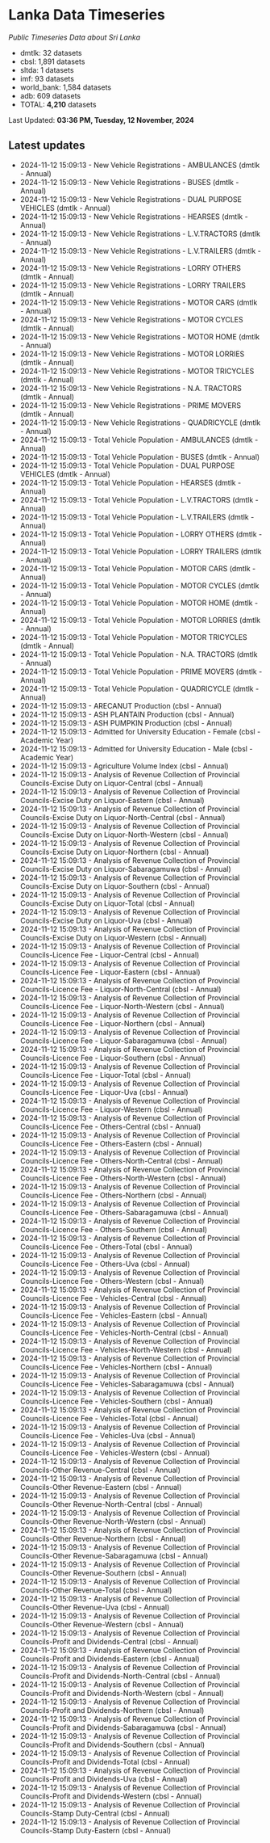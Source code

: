 # Lanka Data Timeseries
*Public Timeseries Data about Sri Lanka*

* dmtlk: 32 datasets
* cbsl: 1,891 datasets
* sltda: 1 datasets
* imf: 93 datasets
* world_bank: 1,584 datasets
* adb: 609 datasets
* TOTAL: **4,210** datasets

Last Updated: **03:36 PM, Tuesday, 12 November, 2024**

## Latest updates

* 2024-11-12 15:09:13 - New Vehicle Registrations - AMBULANCES (dmtlk - Annual)
* 2024-11-12 15:09:13 - New Vehicle Registrations - BUSES (dmtlk - Annual)
* 2024-11-12 15:09:13 - New Vehicle Registrations - DUAL PURPOSE VEHICLES (dmtlk - Annual)
* 2024-11-12 15:09:13 - New Vehicle Registrations - HEARSES (dmtlk - Annual)
* 2024-11-12 15:09:13 - New Vehicle Registrations - L.V.TRACTORS (dmtlk - Annual)
* 2024-11-12 15:09:13 - New Vehicle Registrations - L.V.TRAILERS (dmtlk - Annual)
* 2024-11-12 15:09:13 - New Vehicle Registrations - LORRY OTHERS (dmtlk - Annual)
* 2024-11-12 15:09:13 - New Vehicle Registrations - LORRY TRAILERS (dmtlk - Annual)
* 2024-11-12 15:09:13 - New Vehicle Registrations - MOTOR CARS (dmtlk - Annual)
* 2024-11-12 15:09:13 - New Vehicle Registrations - MOTOR CYCLES (dmtlk - Annual)
* 2024-11-12 15:09:13 - New Vehicle Registrations - MOTOR HOME (dmtlk - Annual)
* 2024-11-12 15:09:13 - New Vehicle Registrations - MOTOR LORRIES (dmtlk - Annual)
* 2024-11-12 15:09:13 - New Vehicle Registrations - MOTOR TRICYCLES (dmtlk - Annual)
* 2024-11-12 15:09:13 - New Vehicle Registrations - N.A. TRACTORS (dmtlk - Annual)
* 2024-11-12 15:09:13 - New Vehicle Registrations - PRIME MOVERS (dmtlk - Annual)
* 2024-11-12 15:09:13 - New Vehicle Registrations - QUADRICYCLE (dmtlk - Annual)
* 2024-11-12 15:09:13 - Total Vehicle Population - AMBULANCES (dmtlk - Annual)
* 2024-11-12 15:09:13 - Total Vehicle Population - BUSES (dmtlk - Annual)
* 2024-11-12 15:09:13 - Total Vehicle Population - DUAL PURPOSE VEHICLES (dmtlk - Annual)
* 2024-11-12 15:09:13 - Total Vehicle Population - HEARSES (dmtlk - Annual)
* 2024-11-12 15:09:13 - Total Vehicle Population - L.V.TRACTORS (dmtlk - Annual)
* 2024-11-12 15:09:13 - Total Vehicle Population - L.V.TRAILERS (dmtlk - Annual)
* 2024-11-12 15:09:13 - Total Vehicle Population - LORRY OTHERS (dmtlk - Annual)
* 2024-11-12 15:09:13 - Total Vehicle Population - LORRY TRAILERS (dmtlk - Annual)
* 2024-11-12 15:09:13 - Total Vehicle Population - MOTOR CARS (dmtlk - Annual)
* 2024-11-12 15:09:13 - Total Vehicle Population - MOTOR CYCLES (dmtlk - Annual)
* 2024-11-12 15:09:13 - Total Vehicle Population - MOTOR HOME (dmtlk - Annual)
* 2024-11-12 15:09:13 - Total Vehicle Population - MOTOR LORRIES (dmtlk - Annual)
* 2024-11-12 15:09:13 - Total Vehicle Population - MOTOR TRICYCLES (dmtlk - Annual)
* 2024-11-12 15:09:13 - Total Vehicle Population - N.A. TRACTORS (dmtlk - Annual)
* 2024-11-12 15:09:13 - Total Vehicle Population - PRIME MOVERS (dmtlk - Annual)
* 2024-11-12 15:09:13 - Total Vehicle Population - QUADRICYCLE (dmtlk - Annual)
* 2024-11-12 15:09:13 - ARECANUT Production (cbsl - Annual)
* 2024-11-12 15:09:13 - ASH PLANTAIN Production (cbsl - Annual)
* 2024-11-12 15:09:13 - ASH PUMPKIN Production (cbsl - Annual)
* 2024-11-12 15:09:13 - Admitted for University Education - Female (cbsl - Academic Year)
* 2024-11-12 15:09:13 - Admitted for University Education - Male (cbsl - Academic Year)
* 2024-11-12 15:09:13 - Agriculture Volume Index (cbsl - Annual)
* 2024-11-12 15:09:13 - Analysis of Revenue Collection of Provincial Councils-Excise Duty on Liquor-Central (cbsl - Annual)
* 2024-11-12 15:09:13 - Analysis of Revenue Collection of Provincial Councils-Excise Duty on Liquor-Eastern (cbsl - Annual)
* 2024-11-12 15:09:13 - Analysis of Revenue Collection of Provincial Councils-Excise Duty on Liquor-North-Central (cbsl - Annual)
* 2024-11-12 15:09:13 - Analysis of Revenue Collection of Provincial Councils-Excise Duty on Liquor-North-Western (cbsl - Annual)
* 2024-11-12 15:09:13 - Analysis of Revenue Collection of Provincial Councils-Excise Duty on Liquor-Northern (cbsl - Annual)
* 2024-11-12 15:09:13 - Analysis of Revenue Collection of Provincial Councils-Excise Duty on Liquor-Sabaragamuwa (cbsl - Annual)
* 2024-11-12 15:09:13 - Analysis of Revenue Collection of Provincial Councils-Excise Duty on Liquor-Southern (cbsl - Annual)
* 2024-11-12 15:09:13 - Analysis of Revenue Collection of Provincial Councils-Excise Duty on Liquor-Total (cbsl - Annual)
* 2024-11-12 15:09:13 - Analysis of Revenue Collection of Provincial Councils-Excise Duty on Liquor-Uva (cbsl - Annual)
* 2024-11-12 15:09:13 - Analysis of Revenue Collection of Provincial Councils-Excise Duty on Liquor-Western (cbsl - Annual)
* 2024-11-12 15:09:13 - Analysis of Revenue Collection of Provincial Councils-Licence Fee - Liquor-Central (cbsl - Annual)
* 2024-11-12 15:09:13 - Analysis of Revenue Collection of Provincial Councils-Licence Fee - Liquor-Eastern (cbsl - Annual)
* 2024-11-12 15:09:13 - Analysis of Revenue Collection of Provincial Councils-Licence Fee - Liquor-North-Central (cbsl - Annual)
* 2024-11-12 15:09:13 - Analysis of Revenue Collection of Provincial Councils-Licence Fee - Liquor-North-Western (cbsl - Annual)
* 2024-11-12 15:09:13 - Analysis of Revenue Collection of Provincial Councils-Licence Fee - Liquor-Northern (cbsl - Annual)
* 2024-11-12 15:09:13 - Analysis of Revenue Collection of Provincial Councils-Licence Fee - Liquor-Sabaragamuwa (cbsl - Annual)
* 2024-11-12 15:09:13 - Analysis of Revenue Collection of Provincial Councils-Licence Fee - Liquor-Southern (cbsl - Annual)
* 2024-11-12 15:09:13 - Analysis of Revenue Collection of Provincial Councils-Licence Fee - Liquor-Total (cbsl - Annual)
* 2024-11-12 15:09:13 - Analysis of Revenue Collection of Provincial Councils-Licence Fee - Liquor-Uva (cbsl - Annual)
* 2024-11-12 15:09:13 - Analysis of Revenue Collection of Provincial Councils-Licence Fee - Liquor-Western (cbsl - Annual)
* 2024-11-12 15:09:13 - Analysis of Revenue Collection of Provincial Councils-Licence Fee - Others-Central (cbsl - Annual)
* 2024-11-12 15:09:13 - Analysis of Revenue Collection of Provincial Councils-Licence Fee - Others-Eastern (cbsl - Annual)
* 2024-11-12 15:09:13 - Analysis of Revenue Collection of Provincial Councils-Licence Fee - Others-North-Central (cbsl - Annual)
* 2024-11-12 15:09:13 - Analysis of Revenue Collection of Provincial Councils-Licence Fee - Others-North-Western (cbsl - Annual)
* 2024-11-12 15:09:13 - Analysis of Revenue Collection of Provincial Councils-Licence Fee - Others-Northern (cbsl - Annual)
* 2024-11-12 15:09:13 - Analysis of Revenue Collection of Provincial Councils-Licence Fee - Others-Sabaragamuwa (cbsl - Annual)
* 2024-11-12 15:09:13 - Analysis of Revenue Collection of Provincial Councils-Licence Fee - Others-Southern (cbsl - Annual)
* 2024-11-12 15:09:13 - Analysis of Revenue Collection of Provincial Councils-Licence Fee - Others-Total (cbsl - Annual)
* 2024-11-12 15:09:13 - Analysis of Revenue Collection of Provincial Councils-Licence Fee - Others-Uva (cbsl - Annual)
* 2024-11-12 15:09:13 - Analysis of Revenue Collection of Provincial Councils-Licence Fee - Others-Western (cbsl - Annual)
* 2024-11-12 15:09:13 - Analysis of Revenue Collection of Provincial Councils-Licence Fee - Vehicles-Central (cbsl - Annual)
* 2024-11-12 15:09:13 - Analysis of Revenue Collection of Provincial Councils-Licence Fee - Vehicles-Eastern (cbsl - Annual)
* 2024-11-12 15:09:13 - Analysis of Revenue Collection of Provincial Councils-Licence Fee - Vehicles-North-Central (cbsl - Annual)
* 2024-11-12 15:09:13 - Analysis of Revenue Collection of Provincial Councils-Licence Fee - Vehicles-North-Western (cbsl - Annual)
* 2024-11-12 15:09:13 - Analysis of Revenue Collection of Provincial Councils-Licence Fee - Vehicles-Northern (cbsl - Annual)
* 2024-11-12 15:09:13 - Analysis of Revenue Collection of Provincial Councils-Licence Fee - Vehicles-Sabaragamuwa (cbsl - Annual)
* 2024-11-12 15:09:13 - Analysis of Revenue Collection of Provincial Councils-Licence Fee - Vehicles-Southern (cbsl - Annual)
* 2024-11-12 15:09:13 - Analysis of Revenue Collection of Provincial Councils-Licence Fee - Vehicles-Total (cbsl - Annual)
* 2024-11-12 15:09:13 - Analysis of Revenue Collection of Provincial Councils-Licence Fee - Vehicles-Uva (cbsl - Annual)
* 2024-11-12 15:09:13 - Analysis of Revenue Collection of Provincial Councils-Licence Fee - Vehicles-Western (cbsl - Annual)
* 2024-11-12 15:09:13 - Analysis of Revenue Collection of Provincial Councils-Other Revenue-Central (cbsl - Annual)
* 2024-11-12 15:09:13 - Analysis of Revenue Collection of Provincial Councils-Other Revenue-Eastern (cbsl - Annual)
* 2024-11-12 15:09:13 - Analysis of Revenue Collection of Provincial Councils-Other Revenue-North-Central (cbsl - Annual)
* 2024-11-12 15:09:13 - Analysis of Revenue Collection of Provincial Councils-Other Revenue-North-Western (cbsl - Annual)
* 2024-11-12 15:09:13 - Analysis of Revenue Collection of Provincial Councils-Other Revenue-Northern (cbsl - Annual)
* 2024-11-12 15:09:13 - Analysis of Revenue Collection of Provincial Councils-Other Revenue-Sabaragamuwa (cbsl - Annual)
* 2024-11-12 15:09:13 - Analysis of Revenue Collection of Provincial Councils-Other Revenue-Southern (cbsl - Annual)
* 2024-11-12 15:09:13 - Analysis of Revenue Collection of Provincial Councils-Other Revenue-Total (cbsl - Annual)
* 2024-11-12 15:09:13 - Analysis of Revenue Collection of Provincial Councils-Other Revenue-Uva (cbsl - Annual)
* 2024-11-12 15:09:13 - Analysis of Revenue Collection of Provincial Councils-Other Revenue-Western (cbsl - Annual)
* 2024-11-12 15:09:13 - Analysis of Revenue Collection of Provincial Councils-Profit and Dividends-Central (cbsl - Annual)
* 2024-11-12 15:09:13 - Analysis of Revenue Collection of Provincial Councils-Profit and Dividends-Eastern (cbsl - Annual)
* 2024-11-12 15:09:13 - Analysis of Revenue Collection of Provincial Councils-Profit and Dividends-North-Central (cbsl - Annual)
* 2024-11-12 15:09:13 - Analysis of Revenue Collection of Provincial Councils-Profit and Dividends-North-Western (cbsl - Annual)
* 2024-11-12 15:09:13 - Analysis of Revenue Collection of Provincial Councils-Profit and Dividends-Northern (cbsl - Annual)
* 2024-11-12 15:09:13 - Analysis of Revenue Collection of Provincial Councils-Profit and Dividends-Sabaragamuwa (cbsl - Annual)
* 2024-11-12 15:09:13 - Analysis of Revenue Collection of Provincial Councils-Profit and Dividends-Southern (cbsl - Annual)
* 2024-11-12 15:09:13 - Analysis of Revenue Collection of Provincial Councils-Profit and Dividends-Total (cbsl - Annual)
* 2024-11-12 15:09:13 - Analysis of Revenue Collection of Provincial Councils-Profit and Dividends-Uva (cbsl - Annual)
* 2024-11-12 15:09:13 - Analysis of Revenue Collection of Provincial Councils-Profit and Dividends-Western (cbsl - Annual)
* 2024-11-12 15:09:13 - Analysis of Revenue Collection of Provincial Councils-Stamp Duty-Central (cbsl - Annual)
* 2024-11-12 15:09:13 - Analysis of Revenue Collection of Provincial Councils-Stamp Duty-Eastern (cbsl - Annual)